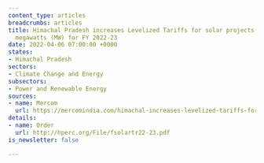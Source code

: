 ```yaml
---
content_type: articles
breadcrumbs: articles
title: Himachal Pradesh increases Levelized Tariffs for solar projects of up to five
  megawatts (MW) for FY 2022-23
date: 2022-04-06 07:00:00 +0000
states:
- Himachal Pradesh
sectors:
- Climate Change and Energy
subsectors:
- Power and Renewable Energy
sources:
- name: Mercom
  url: https://mercomindia.com/himachal-increases-levelized-tariffs-for-solar-projects/
details:
- name: Order
  url: http://hperc.org/File/fsolartr22-23.pdf
is_newsletter: false

---
```

